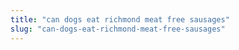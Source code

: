 ```yaml
---
title: "can dogs eat richmond meat free sausages"
slug: "can-dogs-eat-richmond-meat-free-sausages"
---
```


